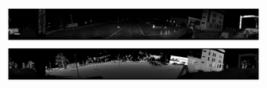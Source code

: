 
<p align="center">
  <img src="https://github.com/dariak153/Nowoczesne_sensory_w_robotyce/blob/main/intensity_image.png">
</p>

<p align="center">
  <img src="https://github.com/dariak153/Nowoczesne_sensory_w_robotyce/blob/main/depth_image.png">
</p>
